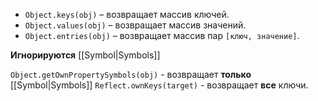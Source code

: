 - `Object.keys(obj)` – возвращает массив ключей.
- `Object.values(obj)` – возвращает массив значений.
- `Object.entries(obj)` – возвращает массив пар `[ключ, значение]`.

**Игнорируются** [[Symbol|Symbols]]


`Object.getOwnPropertySymbols(obj)` - возвращает **только** [[Symbol|Symbols]]
`Reflect.ownKeys(target)` - возвращает **все** ключи.